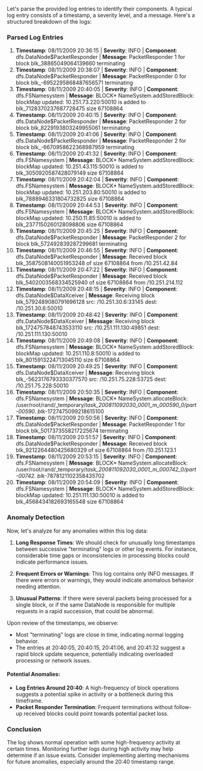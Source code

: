 Let's parse the provided log entries to identify their components. A typical log entry consists of a timestamp, a severity level, and a message. Here's a structured breakdown of the logs:

### Parsed Log Entries

1. **Timestamp**: 08/11/2009 20:36:15 | **Severity**: INFO | **Component**: dfs.DataNode$PacketResponder | **Message**: PacketResponder 1 for block blk_38865049064139660 terminating
2. **Timestamp**: 08/11/2009 20:38:07 | **Severity**: INFO | **Component**: dfs.DataNode$PacketResponder | **Message**: PacketResponder 0 for block blk_-6952295868487656571 terminating
3. **Timestamp**: 08/11/2009 20:40:05 | **Severity**: INFO | **Component**: dfs.FSNamesystem | **Message**: BLOCK* NameSystem.addStoredBlock: blockMap updated: 10.251.73.220:50010 is added to blk_7128370237687728475 size 67108864
4. **Timestamp**: 08/11/2009 20:40:15 | **Severity**: INFO | **Component**: dfs.DataNode$PacketResponder | **Message**: PacketResponder 2 for block blk_8229193803249955061 terminating
5. **Timestamp**: 08/11/2009 20:41:06 | **Severity**: INFO | **Component**: dfs.DataNode$PacketResponder | **Message**: PacketResponder 2 for block blk_-6670958622368987959 terminating
6. **Timestamp**: 08/11/2009 20:41:32 | **Severity**: INFO | **Component**: dfs.FSNamesystem | **Message**: BLOCK* NameSystem.addStoredBlock: blockMap updated: 10.251.43.115:50010 is added to blk_3050920587428079149 size 67108864
7. **Timestamp**: 08/11/2009 20:42:04 | **Severity**: INFO | **Component**: dfs.FSNamesystem | **Message**: BLOCK* NameSystem.addStoredBlock: blockMap updated: 10.251.203.80:50010 is added to blk_7888946331804732825 size 67108864
8. **Timestamp**: 08/11/2009 20:44:53 | **Severity**: INFO | **Component**: dfs.FSNamesystem | **Message**: BLOCK* NameSystem.addStoredBlock: blockMap updated: 10.250.11.85:50010 is added to blk_2377150260128098806 size 67108864
9. **Timestamp**: 08/11/2009 20:45:25 | **Severity**: INFO | **Component**: dfs.DataNode$PacketResponder | **Message**: PacketResponder 2 for block blk_572492839287299681 terminating
10. **Timestamp**: 08/11/2009 20:46:55 | **Severity**: INFO | **Component**: dfs.DataNode$PacketResponder | **Message**: Received block blk_3587508140051953248 of size 67108864 from /10.251.42.84
11. **Timestamp**: 08/11/2009 20:47:22 | **Severity**: INFO | **Component**: dfs.DataNode$PacketResponder | **Message**: Received block blk_5402003568334525940 of size 67108864 from /10.251.214.112
12. **Timestamp**: 08/11/2009 20:48:15 | **Severity**: INFO | **Component**: dfs.DataNode$DataXceiver | **Message**: Receiving block blk_5792489080791696128 src: /10.251.30.6:33145 dest: /10.251.30.6:50010
13. **Timestamp**: 08/11/2009 20:48:42 | **Severity**: INFO | **Component**: dfs.DataNode$DataXceiver | **Message**: Receiving block blk_1724757848743533110 src: /10.251.111.130:49851 dest: /10.251.111.130:50010
14. **Timestamp**: 08/11/2009 20:49:08 | **Severity**: INFO | **Component**: dfs.FSNamesystem | **Message**: BLOCK* NameSystem.addStoredBlock: blockMap updated: 10.251.110.8:50010 is added to blk_8015913224713045110 size 67108864
15. **Timestamp**: 08/11/2009 20:49:25 | **Severity**: INFO | **Component**: dfs.DataNode$DataXceiver | **Message**: Receiving block blk_-5623176793330377570 src: /10.251.75.228:53725 dest: /10.251.75.228:50010
16. **Timestamp**: 08/11/2009 20:50:35 | **Severity**: INFO | **Component**: dfs.FSNamesystem | **Message**: BLOCK* NameSystem.allocateBlock: /user/root/rand/_temporary/_task_200811092030_0001_m_000590_0/part-00590. blk_-1727475099218615100
17. **Timestamp**: 08/11/2009 20:50:56 | **Severity**: INFO | **Component**: dfs.DataNode$PacketResponder | **Message**: PacketResponder 1 for block blk_5017373558217225674 terminating
18. **Timestamp**: 08/11/2009 20:51:57 | **Severity**: INFO | **Component**: dfs.DataNode$PacketResponder | **Message**: Received block blk_9212264480425680329 of size 67108864 from /10.251.123.1
19. **Timestamp**: 08/11/2009 20:53:15 | **Severity**: INFO | **Component**: dfs.FSNamesystem | **Message**: BLOCK* NameSystem.allocateBlock: /user/root/rand/_temporary/_task_200811092030_0001_m_000742_0/part-00742. blk_-7878121102358435702
20. **Timestamp**: 08/11/2009 20:54:09 | **Severity**: INFO | **Component**: dfs.FSNamesystem | **Message**: BLOCK* NameSystem.addStoredBlock: blockMap updated: 10.251.111.130:50010 is added to blk_4568434182693165548 size 67108864

### Anomaly Detection

Now, let's analyze for any anomalies within this log data:

1. **Long Response Times**: We should check for unusually long timestamps between successive "terminating" logs or other log events. For instance, considerable time gaps or inconsistencies in processing blocks could indicate performance issues.

2. **Frequent Errors or Warnings**: This log contains only INFO messages. If there were errors or warnings, they would indicate anomalous behavior needing attention.

3. **Unusual Patterns**: If there were several packets being processed for a single block, or if the same DataNode is responsible for multiple requests in a rapid succession, that could be abnormal.

Upon review of the timestamps, we observe:

- Most "terminating" logs are close in time, indicating normal logging behavior.
- The entries at 20:40:05, 20:40:15, 20:41:06, and 20:41:32 suggest a rapid block update sequence, potentially indicating overloaded processing or network issues.

#### Potential Anomalies:
- **Log Entries Around 20:40**: A high-frequency of block operations suggests a potential spike in activity or a bottleneck during this timeframe.
- **Packet Responder Termination**: Frequent terminations without follow-up received blocks could point towards potential packet loss.

### Conclusion

The log shows normal operation with some high-frequency activity at certain times. Monitoring further logs during high activity may help determine if an issue exists. Consider implementing alerting mechanisms for future anomalies, especially around the 20:40 timestamp range.